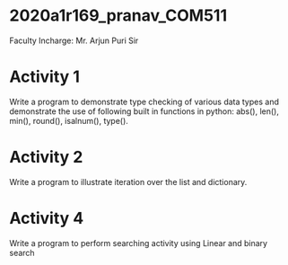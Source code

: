 # 2020a1r169_pranav_COM511
Faculty Incharge: Mr. Arjun Puri Sir
# Activity 1
Write a program to demonstrate type checking of various data types and demonstrate the use of following built in functions in python: abs(), len(), min(), round(), isalnum(), type().
# Activity 2
Write a program to illustrate iteration over the list and dictionary.
# Activity 4
Write a program to perform searching activity using Linear and binary search

